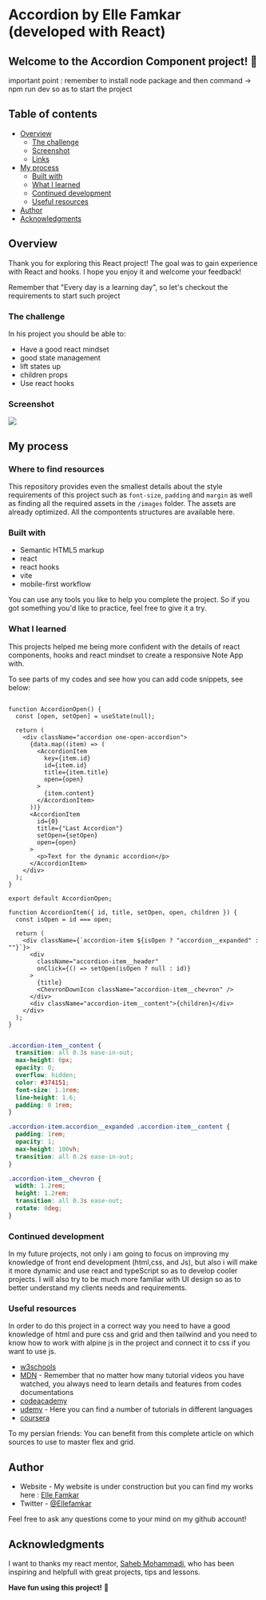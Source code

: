 # Accordion by Elle Famkar (developed with React)

## Welcome to the Accordion Component project! 👋

important point : remember to install node package and then command -> npm run dev so as to start the project

## Table of contents

- [Overview](#overview)
  - [The challenge](#the-challenge)
  - [Screenshot](#screenshot)
  - [Links](#links)
- [My process](#my-process)
  - [Built with](#built-with)
  - [What I learned](#what-i-learned)
  - [Continued development](#continued-development)
  - [Useful resources](#useful-resources)
- [Author](#author)
- [Acknowledgments](#acknowledgments)

## Overview

Thank you for exploring this React project! The goal was to gain experience with React and hooks. I hope you enjoy it and welcome your feedback!

Remember that "Every day is a learning day", so let's checkout the requirements to start such project

### The challenge

In his project you should be able to:

- Have a good react mindset
- good state management
- lift states up
- children props
- Use react hooks

### Screenshot

![](src/assets/images/accordion.png)

<!-- ### Links

- Live Site URL: [mini perfume shop](https://ellefamkar.github.io/perfume-shop/) -->

## My process

### Where to find resources

This repository provides even the smallest details about the style requirements of this project such as `font-size`, `padding` and `margin` as well as finding all the required assets in the `/images` folder. The assets are already optimized. All the compontents structures are available here.

### Built with

- Semantic HTML5 markup
- react
- react hooks
- vite
- mobile-first workflow

You can use any tools you like to help you complete the project. So if you got something you'd like to practice, feel free to give it a try.

### What I learned

This projects helped me being more confident with the details of react components, hooks and react mindset to create a responsive Note App with.

To see parts of my codes and see how you can add code snippets, see below:

```Jsx

function AccordionOpen() {
  const [open, setOpen] = useState(null);

  return (
    <div className="accordion one-open-accordion">
      {data.map((item) => (
        <AccordionItem
          key={item.id}
          id={item.id}
          title={item.title}
          open={open}
        >
          {item.content}
        </AccordionItem>
      ))}
      <AccordionItem
        id={0}
        title={"Last Accordion"}
        setOpen={setOpen}
        open={open}
      >
        <p>Text for the dynamic accordion</p>
      </AccordionItem>
    </div>
  );
}

export default AccordionOpen;

function AccordionItem({ id, title, setOpen, open, children }) {
  const isOpen = id === open;

  return (
    <div className={`accordion-item ${isOpen ? "accordion__expanded" : ""}`}>
      <div
        className="accordion-item__header"
        onClick={() => setOpen(isOpen ? null : id)}
      >
        {title}
        <ChevronDownIcon className="accordion-item__chevron" />
      </div>
      <div className="accordion-item__content">{children}</div>
    </div>
  );
}


```

```css
.accordion-item__content {
  transition: all 0.3s ease-in-out;
  max-height: 0px;
  opacity: 0;
  overflow: hidden;
  color: #374151;
  font-size: 1.1rem;
  line-height: 1.6;
  padding: 0 1rem;
}

.accordion-item.accordion__expanded .accordion-item__content {
  padding: 1rem;
  opacity: 1;
  max-height: 100vh;
  transition: all 0.2s ease-in-out;
}

.accordion-item__chevron {
  width: 1.2rem;
  height: 1.2rem;
  transition: all 0.3s ease-out;
  rotate: 0deg;
}
```

### Continued development

In my future projects, not only i am going to focus on improving my knowledge of front end development (html,css, and Js), but also i will make it more dynamic and use react and typeScript so as to develop cooler projects. I will also try to be much more familiar with UI design so as to better understand my clients needs and requirements.

### Useful resources

In order to do this project in a correct way you need to have a good knowledge of html and pure css and grid and then tailwind and you need to know how to work with alpine js in the project and connect it to css if you want to use js.

- [w3schools](https://www.w3schools.com/)
- [MDN](https://developer.mozilla.org/en-US/) - Remember that no matter how many tutorial videos you have watched, you always need to learn details and features from codes documentations
- [codeacademy](https://www.codecademy.com/)
- [udemy](https://www.udemy.com/) - Here you can find a number of tutorials in different languages
- [coursera](https://www.coursera.org/)

To my persian friends:
You can benefit from this complete article on which sources to use to master flex and grid.

## Author

- Website - My website is under construction but you can find my works here : [Elle Famkar](https://github.com/ellefamkar)
- Twitter - [@Ellefamkar](https://www.twitter.com/ellefamkar)

Feel free to ask any questions come to your mind on my github account!

## Acknowledgments

I want to thanks my react mentor, [Saheb Mohammadi](https://www.fronthooks.ir/), who has been inspiring and helpfull with great projects, tips and lessons.

**Have fun using this project!** 🚀
